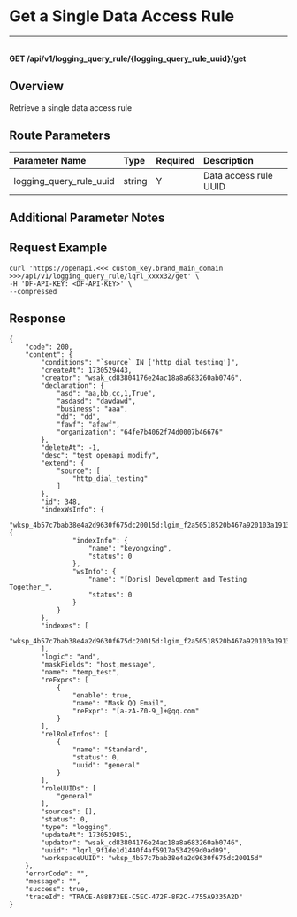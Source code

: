 # Get a Single Data Access Rule

---

<br />**GET /api/v1/logging_query_rule/{logging_query_rule_uuid}/get**

## Overview
Retrieve a single data access rule


## Route Parameters

| Parameter Name            | Type   | Required | Description                |
|:----------------------|:-----|:-------|:------------------------|
| logging_query_rule_uuid | string | Y      | Data access rule UUID <br> |


## Additional Parameter Notes



## Request Example
```shell
curl 'https://openapi.<<< custom_key.brand_main_domain >>>/api/v1/logging_query_rule/lqrl_xxxx32/get' \
-H 'DF-API-KEY: <DF-API-KEY>' \
--compressed
```



## Response
```shell
{
    "code": 200,
    "content": {
        "conditions": "`source` IN ['http_dial_testing']",
        "createAt": 1730529443,
        "creator": "wsak_cd83804176e24ac18a8a683260ab0746",
        "declaration": {
            "asd": "aa,bb,cc,1,True",
            "asdasd": "dawdawd",
            "business": "aaa",
            "dd": "dd",
            "fawf": "afawf",
            "organization": "64fe7b4062f74d0007b46676"
        },
        "deleteAt": -1,
        "desc": "test openapi modify",
        "extend": {
            "source": [
                "http_dial_testing"
            ]
        },
        "id": 348,
        "indexWsInfo": {
            "wksp_4b57c7bab38e4a2d9630f675dc20015d:lgim_f2a50518520b467a920103a19133fa8b": {
                "indexInfo": {
                    "name": "keyongxing",
                    "status": 0
                },
                "wsInfo": {
                    "name": "[Doris] Development and Testing Together_",
                    "status": 0
                }
            }
        },
        "indexes": [
            "wksp_4b57c7bab38e4a2d9630f675dc20015d:lgim_f2a50518520b467a920103a19133fa8b"
        ],
        "logic": "and",
        "maskFields": "host,message",
        "name": "temp_test",
        "reExprs": [
            {
                "enable": true,
                "name": "Mask QQ Email",
                "reExpr": "[a-zA-Z0-9_]+@qq.com"
            }
        ],
        "relRoleInfos": [
            {
                "name": "Standard",
                "status": 0,
                "uuid": "general"
            }
        ],
        "roleUUIDs": [
            "general"
        ],
        "sources": [],
        "status": 0,
        "type": "logging",
        "updateAt": 1730529851,
        "updator": "wsak_cd83804176e24ac18a8a683260ab0746",
        "uuid": "lqrl_9f1de1d1440f4af5917a534299d0ad09",
        "workspaceUUID": "wksp_4b57c7bab38e4a2d9630f675dc20015d"
    },
    "errorCode": "",
    "message": "",
    "success": true,
    "traceId": "TRACE-A88B73EE-C5EC-472F-8F2C-4755A9335A2D"
} 
```